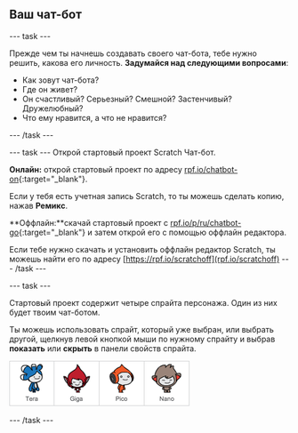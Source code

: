 ## Ваш чат-бот

\--- task \---

Прежде чем ты начнешь создавать своего чат-бота, тебе нужно решить, какова его личность. **Задумайся над следующими вопросами**:

+ Как зовут чат-бота?
+ Где он живет?
+ Он счастливый? Серьезный? Смешной? Застенчивый? Дружелюбный?
+ Что ему нравится, а что не нравится?

\--- /task \---

\--- task \--- Открой стартовый проект Scratch Чат-бот.

**Онлайн:** открой стартовый проект по адресу [rpf.io/chatbot-on](http://rpf.io/chatbot-on){:target="_blank"}.

Если у тебя есть учетная запись Scratch, то ты можешь сделать копию, нажав **Ремикс**.

**Оффлайн:**скачай стартовый проект с [rpf.io/p/ru/chatbot-go](http://rpf.io/p/en/chatbot-go){:target="_blank"} и затем открой его с помощью оффлайн редактора.

Если тебе нужно скачать и установить оффлайн редактор Scratch, ты можешь найти его по адресу [https://rpf.io/scratchoff](rpf.io/scratchoff) \--- /task \---

\--- task \---

Стартовый проект содержит четыре спрайта персонажа. Один из них будет твоим чат-ботом.

Ты можешь использовать спрайт, который уже выбран, или выбрать другой, щелкнув левой кнопкой мыши по нужному спрайту и выбрав **показать** или **скрыть** в панели свойств спрайта.

![Выбери персонажа](images/chatbot-characters.png)

\--- /task \---
